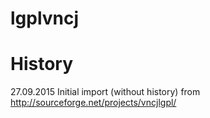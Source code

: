 # lgplvncj







# History

27.09.2015
Initial import (without history) from http://sourceforge.net/projects/vncjlgpl/
